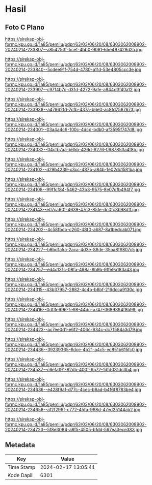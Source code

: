 # Hasil

## Foto C Plano

https://sirekap-obj-formc.kpu.go.id/1a85/pemilu/pdpr/63/03/06/20/08/6303062008902-20240214-233807--a854253f-5cef-4bb0-9081-65e497429d2a.jpg

https://sirekap-obj-formc.kpu.go.id/1a85/pemilu/pdpr/63/03/06/20/08/6303062008902-20240214-233840--5cdee91f-754d-4780-a11d-53e4805ccc3e.jpg

https://sirekap-obj-formc.kpu.go.id/1a85/pemilu/pdpr/63/03/06/20/08/6303062008902-20240214-233907--c9714b7c-d31d-4272-9afe-a844d3f40a12.jpg

https://sirekap-obj-formc.kpu.go.id/1a85/pemilu/pdpr/63/03/06/20/08/6303062008902-20240214-233938--a47962fd-7cfb-437a-b6e0-ac8fd7587673.jpg

https://sirekap-obj-formc.kpu.go.id/1a85/pemilu/pdpr/63/03/06/20/08/6303062008902-20240214-234001--03a4a4c9-100c-4dcd-bdb0-af3595f747d8.jpg

https://sirekap-obj-formc.kpu.go.id/1a85/pemilu/pdpr/63/03/06/20/08/6303062008902-20240214-234032--04cfb7aa-b65b-426d-9276-0687853a4f8b.jpg

https://sirekap-obj-formc.kpu.go.id/1a85/pemilu/pdpr/63/03/06/20/08/6303062008902-20240214-234102--d29b4239-c3cc-487b-a84b-1e02dc1581ba.jpg

https://sirekap-obj-formc.kpu.go.id/1a85/pemilu/pdpr/63/03/06/20/08/6303062008902-20240214-234108--99f1cf84-5462-43b3-9575-8e07dfb494f7.jpg

https://sirekap-obj-formc.kpu.go.id/1a85/pemilu/pdpr/63/03/06/20/08/6303062008902-20240214-234143--e07ca60f-4639-47c3-85fe-dc0fc3b98dff.jpg

https://sirekap-obj-formc.kpu.go.id/1a85/pemilu/pdpr/63/03/06/20/08/6303062008902-20240214-234202--4c58fbcb-c260-48f0-a687-8a1bedcab071.jpg

https://sirekap-obj-formc.kpu.go.id/1a85/pemilu/pdpr/63/03/06/20/08/6303062008902-20240214-234227--b6bd1a5a-2aca-4d3e-88de-35aa8f9807c5.jpg

https://sirekap-obj-formc.kpu.go.id/1a85/pemilu/pdpr/63/03/06/20/08/6303062008902-20240214-234257--ed4c131c-08fa-498a-8b9b-9ffe9a183a43.jpg

https://sirekap-obj-formc.kpu.go.id/1a85/pemilu/pdpr/63/03/06/20/08/6303062008902-20240214-234315--43b37957-2882-4c4b-b8bf-216dcca9130c.jpg

https://sirekap-obj-formc.kpu.go.id/1a85/pemilu/pdpr/63/03/06/20/08/6303062008902-20240214-234416--0df3e696-1e98-44dc-a747-0689394f8b99.jpg

https://sirekap-obj-formc.kpu.go.id/1a85/pemilu/pdpr/63/03/06/20/08/6303062008902-20240214-234423--ac7ee0d1-e6f2-406c-934c-dc71584a3d79.jpg

https://sirekap-obj-formc.kpu.go.id/1a85/pemilu/pdpr/63/03/06/20/08/6303062008902-20240214-234436--39239365-6dce-4b21-a4c5-ec851b615fc0.jpg

https://sirekap-obj-formc.kpu.go.id/1a85/pemilu/pdpr/63/03/06/20/08/6303062008902-20240214-234537--c6efa191-82db-400f-9572-1dfd031dc3b4.jpg

https://sirekap-obj-formc.kpu.go.id/1a85/pemilu/pdpr/63/03/06/20/08/6303062008902-20240214-234636--e428f9af-d77c-4cec-b9ad-b4f6f8783be4.jpg

https://sirekap-obj-formc.kpu.go.id/1a85/pemilu/pdpr/63/03/06/20/08/6303062008902-20240214-234658--a12f296f-c772-45fa-988d-47ed25144ab2.jpg

https://sirekap-obj-formc.kpu.go.id/1a85/pemilu/pdpr/63/03/06/20/08/6303062008902-20240214-234723--5f8e3084-a8f5-4505-bfdd-567ea3ece383.jpg


## Metadata

| Key        | Value               |
| ---------- | ------------------- |
| Time Stamp | 2024-02-17 13:05:41 |
| Kode Dapil | 6301                |



